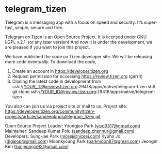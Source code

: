 # telegram_tizen
Telegram is a messaging app with a focus on speed and security. It’s super-fast, simple, secure and free.

Telegram on Tizen is an Open Source Project. It is licensed under GNU LGPL v.2.1. (or any later version)
And now it is under the development, we are pleased if you want to join this project.

We have published the code on Tizen developer site. We will be releasing more code eventually.
To download the code,

1. Create an account in https://developer.tizen.org
2. Request permission for accessing https://review.tizen.org (gerrit)
3. Cloning the latest code in development from ssh://YOUR_ID@review.tizen.org:29418/apps/native/telegram-tizen
    sh# git clone ssh://YOUR_ID@review.tizen.org:29418/apps/native/telegram-tizen

You also can join us via project site or mail to us.
Project site: https://developer.tizen.org/community/tizen-projects/article/sandeepkpolutelegram_tizen.git

Open Source Project Leader: Youngjoo Park (yjoo9317@gmail.com)
Maintainer: Sandeep Kumar Polu (sandeep.chennur@gmail.com)
Developers: Sung-jae Park (nicesj@nicesj.com)
                    Kyuho Jo (digipop@gmail.com)
                    Moonkyoung Park (parkmoon87@gmail.com)
                    Jeongin Kim (kimjeongin92@gmail.com)
